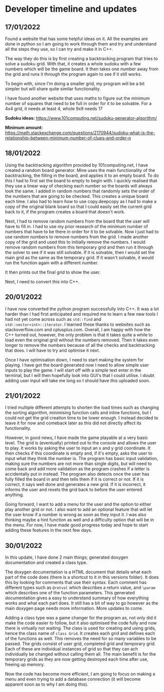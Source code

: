 # Developer timeline and updates


## 17/01/2022

Found a website that has some helpful ideas on it. All the examples are done in python so I am going to work through them and try and understand all the steps they use, so I can try and make it in C++.

The way they do this is by first creating a backtracking program that tries to solve a sudoku grid. With that, it creates a whole sudoku with a few numbers which will be the game board. It then takes one number away from the grid and runs it through the program again to see if it still works.

To begin with, since I'm doing a smaller grid, my program will be a bit simpler but will share quite similar functionality.

I have found another website that uses maths to figure out the minimum number of squares that need to be full in order for it to be solvable. For a 4x4 grid, it needs at least 4, whole 9x9 needs 17

**Sudoku ideas:** https://www.101computing.net/sudoku-generator-algorithm/

**Minimum amount:** https://math.stackexchange.com/questions/2170944/sudoku-what-is-the-relationship-between-minimum-number-of-clues-and-order-n

## 18/01/2022

Using the backtracking algorithm provided by 101computing.net, I have created a random board generator. Mine uses the main functionality of the backtracking, the filling in the board, and applies it to an empty board. To do this I had to first set the board to empty to begin with. I quickly realised that they use a linear way of checking each number so the boards will always look the same. I added in random numbers that randomly sets the order of the numbers that are going to be checked. This creates a unique board each time. I also had to learn how to use copy.deepcopy as I had to make a copy of the original blank board so that I could easily set the current grid back to it, if the program creates a board that doesn't work.

Next, I had to remove random numbers from the board that the user will have to fill in. I had to use my prior research of the minimum number of numbers that have to be there in order for it to be solvable. Now I just had to use random numbers to remove numbers from the grid. I made another copy of the grid and used this to initially remove the numbers. I would remove random numbers from this temporary grid and then run it through the solver to see if it was still solvable. If it is solvable, then I would set the main grid as the same as the temporary grid. If it wasn't solvable, it would run the function again with a different number.

It then prints out the final grid to show the user.

Next, I need to convert this into C++.

## 20/01/2022

I have now converted the python program successfully into C++. It was a lot harder than I had first anticipated and required me to learn a few new tools I had not yet come across such as `std::find` and `std::vector<int>::iterator`. I learned these thanks to websites such as stackoverflow.com and cplusplus.com. Overall, I am happy with how the C++ turned out, however, the only problem is that it takes quite a while to load even the original grid without the numbers removed. Then it takes even longer to remove the numbers because of all the checks and backtracking that does. I will have to try and optimise it next.

Once I have optimisation down, I need to start making the system for playing. I have got the board generated now I need to allow simple user inputs to play the game. I will start off with a simple text enter in the terminal, but I will then hopefully look into GUI's that I could utilise. I doubt adding user input will take me long so I should have this uploaded soon.

## 21/01/2022

I tried multiple different attempts to shorten the load times such as changing the sorting algorithm, minimising function calls and inline functions, but I could not get the grid creation time to be lower enough. I instead decided to leave it for now and comeback later as this did not directly affect its functionality. 

However, in good news, I have made the game playable at a very basic level. The grid is (eventually) printed out to the console and allows the user to play. It works by asking the user to input an x and y grid coordinate. It then checks if this coordinate is empty and, if it's empty, asks the user to input what they think the number is. The program has basic input validation, making sure the numbers are not more than single digits, but will need to come back and add more validation as the program crashes if a letter is accidentally put in instead. The program also detects once the user has fully filled the board in and then tells them if it is correct or not. If it is correct, it says well done and generates a new grid. If it is incorrect, it informs the user and resets the grid back to before the user entered anything.

Going forward, I want to add a menu for the user and the option to either play another grid or not. I also want to add an optional feature that will let the user know if a number is wrong as soon as they input it. I was also thinking maybe a hint function as well and a difficulty option that will be in the menu. For now, I have made good progress today and hope to start adding these features in the next few days.

## 30/01/2022

In this update, I have done 2 main things; generated doxygen documentation and created a class type.

The doxygen documentation is a HTML document that details what each part of the code does (there is a shortcut to it in this versions folder). It does this by looking for comments that use their syntax. Each comment has different types such as `@retval` which describes a return value, and `\param` which describes one of the function parameters. This generated documentation gives a easy to understand summary of how everything works and what each part does. It still has a bit of way to go however as the main doxygen page needs more information. More updates to come.

Adding a class type was a game changer for the program as, not only did it make the code easier to follow, but it also optimised the code fully and now there is virtually not waiting. The class is used for creating and using grids, hence the class name of `class Grid`. It creates each grid and defines each of the functions as well. This removes the need for so many variables to be passed. The grids consist of user grid, completed grid and temporary grid. Each of these are individual instances of grid so that they can ach individually be changed without calling them all. The main benefit is for the temporary grids as they are now getting destroyed each time after use, freeing up memory.

Now the code has become more efficient, I am going to focus on making a menu and even trying to add a database connection (it will become apparent soon as to why I am doing this).

